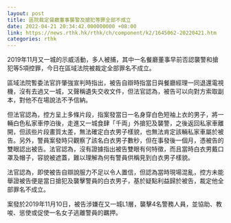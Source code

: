 ```yaml
---
layout: post
title: 區院裁定餐廳董事襲警及搶犯等罪全部不成立
date: 2022-04-21 20:34:42.000000000 +08:00
link: https://news.rthk.hk/rthk/ch/component/k2/1645062-20220421.htm
categories: rthk
---
```


2019年11月又一城的示威活動，多人被捕，其中一名餐廳董事早前否認襲警和搶犯等5項控罪，今日在區域法院被裁定全部罪名不成立。

區域法院暫委法官許肇強宣判時指出，被告自辯時指當日與餐廳經理一同退還電視機，沒有去過又一城，又聲稱遺失交收文件，但法官認為，被告可以向對方索取副本，對他不在場說法不予信納。

但法官認為，控方呈上多條片段，指案發當日一名身穿白色短袖上衣的男子，將一輛白色私家車停泊後，走進又一城食肆「千両」外搶犯及襲警，之後返回私家車離開，但該些片段畫質太差，無法確定白衣男子樣貌，也無法肯定該輛私家車屬於被告。另外，警員案發時只觀察了該名白衣男子數秒，但在事發後一個月，憑被告的雙眼認出被告。法官認為，沒有證據指出被告雙眼有何特徵，而且當時白衣男戴口罩及帽子，容貌被遮蓋，難以理解為何有警員供稱見到白衣男子樣貌。

法官認為，即使被告自辯說服力不足以令人置信，但認為當時現場混亂，控方未能舉證被告便是當日搶犯及襲擊警員的白衣男子，基於疑點利益歸於被告，裁定他全部罪名不成立。

案發於2019年11月10日，被告涉嫌在又一城L1層，襲擊4名警務人員，並協助、教唆、慫使或促使一名女子逃離警員的羈押。

